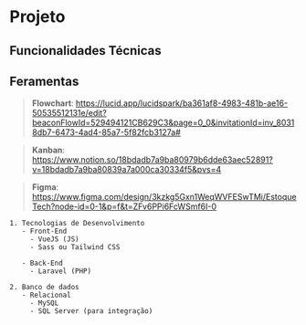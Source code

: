 # Projeto

## Funcionalidades Técnicas

## Feramentas

> **Flowchart**: https://lucid.app/lucidspark/ba361af8-4983-481b-ae16-50535512131e/edit?beaconFlowId=529494121CB629C3&page=0_0&invitationId=inv_80318db7-6473-4ad4-85a7-5f82fcb3127a# <br>

> **Kanban**: https://www.notion.so/18bdadb7a9ba80979b6dde63aec52891?v=18bdadb7a9ba80839a7a000ca30334f5&pvs=4 <br>

> **Figma**: https://www.figma.com/design/3kzkg5Gxn1WeqWVFESwTMi/EstoqueTech?node-id=0-1&p=f&t=ZFv6PPi6FcWSmf6I-0 <br>

```
1. Tecnologias de Desenvolvimento
   - Front-End
     - VueJS (JS)
     - Sass ou Tailwind CSS

   - Back-End
     - Laravel (PHP)

2. Banco de dados
   - Relacional
     - MySQL 
     - SQL Server (para integração)
```